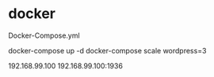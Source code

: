 # docker

Docker-Compose.yml

docker-compose up -d
docker-compose scale wordpress=3


192.168.99.100
192.168.99.100:1936